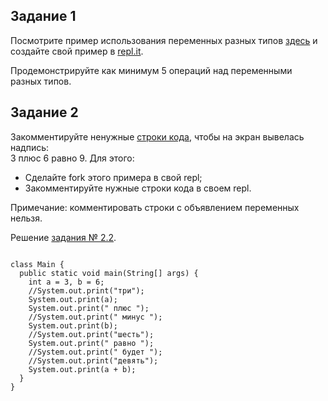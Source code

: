 <h2>Задание 1</h2>
<p>Посмотрите пример использования переменных разных типов <a href="https://repl.it/@Netology/JavaStart21">здесь</a> и создайте свой пример в <a href="http://repl.it/">repl.it</a>.</p>
<p>Продемонстрируйте как минимум 5 операций над переменными разных типов.</p>
<h2>Задание 2</h2>
<p>Закомментируйте ненужные <a href="https://repl.it/@Netology/JavaStart22-1">строки кода</a>, чтобы на экран вывелась надпись:<br>
3 плюс 6 равно 9. Для этого:</p>
<ul>
<li>Сделайте fork этого примера в свой repl;</li>
<li>Закомментируйте нужные строки кода в своем repl.</li>
</ul>
<p>Примечание: комментировать строки с объявлением переменных нельзя.</p>

<p>Решение <a href="http://repl.it/@Netology/2-2-answer">задания № 2.2</a>.</p>
<code>
class Main {
  public static void main(String[] args) {
    int a = 3, b = 6;
    //System.out.print("три");
    System.out.print(a);
    System.out.print(" плюс ");
    //System.out.print(" минус ");
    System.out.print(b);
    //System.out.print("шесть");
    System.out.print(" равно ");
    //System.out.print(" будет ");
    //System.out.print("девять");
    System.out.print(a + b);
  }
}
</code>

